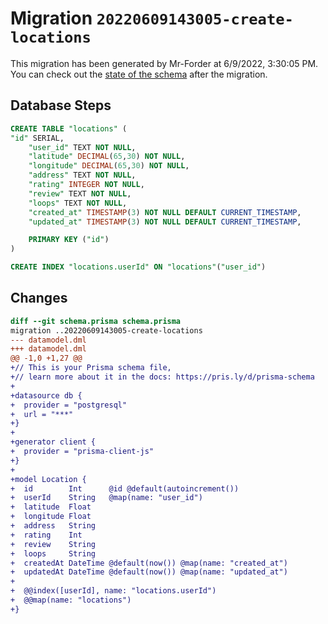 # Migration `20220609143005-create-locations`

This migration has been generated by Mr-Forder at 6/9/2022, 3:30:05 PM.
You can check out the [state of the schema](./schema.prisma) after the migration.

## Database Steps

```sql
CREATE TABLE "locations" (
"id" SERIAL,
    "user_id" TEXT NOT NULL,
    "latitude" DECIMAL(65,30) NOT NULL,
    "longitude" DECIMAL(65,30) NOT NULL,
    "address" TEXT NOT NULL,
    "rating" INTEGER NOT NULL,
    "review" TEXT NOT NULL,
    "loops" TEXT NOT NULL,
    "created_at" TIMESTAMP(3) NOT NULL DEFAULT CURRENT_TIMESTAMP,
    "updated_at" TIMESTAMP(3) NOT NULL DEFAULT CURRENT_TIMESTAMP,

    PRIMARY KEY ("id")
)

CREATE INDEX "locations.userId" ON "locations"("user_id")
```

## Changes

```diff
diff --git schema.prisma schema.prisma
migration ..20220609143005-create-locations
--- datamodel.dml
+++ datamodel.dml
@@ -1,0 +1,27 @@
+// This is your Prisma schema file,
+// learn more about it in the docs: https://pris.ly/d/prisma-schema
+
+datasource db {
+  provider = "postgresql"
+  url = "***"
+}
+
+generator client {
+  provider = "prisma-client-js"
+}
+
+model Location {
+  id        Int      @id @default(autoincrement())
+  userId    String   @map(name: "user_id")
+  latitude  Float
+  longitude Float
+  address   String
+  rating    Int
+  review    String
+  loops     String
+  createdAt DateTime @default(now()) @map(name: "created_at")
+  updatedAt DateTime @default(now()) @map(name: "updated_at")
+
+  @@index([userId], name: "locations.userId")
+  @@map(name: "locations")
+}
```


